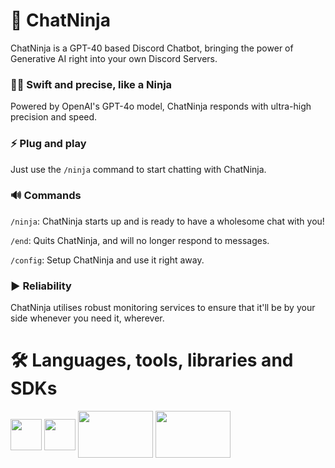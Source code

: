 # 🚀 ChatNinja 

ChatNinja is a GPT-40 based Discord Chatbot, bringing the power of Generative AI right into your own Discord Servers.

### 🥷🏼 Swift and precise, like a Ninja
Powered by OpenAI's GPT-4o model, ChatNinja responds with ultra-high precision and speed.

### ⚡️ Plug and play
Just use the `/ninja` command to start chatting with ChatNinja.

### 🔊 Commands
`/ninja`: ChatNinja starts up and is ready to have a wholesome chat with you!

`/end`: Quits ChatNinja, and will no longer respond to messages. 

`/config`: Setup ChatNinja and use it right away.

### ▶️ Reliability
ChatNinja utilises robust monitoring services to ensure that it'll be by your side whenever you need it, wherever.

# 🛠️ Languages, tools, libraries and SDKs
<p align='left'>
  <a href="https://developer.mozilla.org/en-US/docs/Web/JavaScript" title="Javascript"><img src="https://github.com/Sadliquid/Sadliquid/assets/131176908/7da7fe79-fc28-41d3-8978-c52c6e54d62e" width="50" height="50" align="center"></a>
  <a href="https://nodejs.org/en" title="Node.js"><img src="https://github.com/Sadliquid/ChatNinja/assets/131176908/ecee4637-1012-4bfb-ad80-0448e1bc13ab" width="50" height="50" align="center"></a>
  <a href="https://discord.js.org" title="Discord.js"><img src="https://github.com/Sadliquid/ChatNinja/assets/131176908/bf46b2ca-ec80-494f-9dcc-4fb2ee05bd86" width="120" height="75" align="center"></a>
  <a href="https://openai.com" title="OpenAI API"><img src="https://github.com/Sadliquid/ChatNinja/assets/131176908/0209b815-99d6-41b4-9e97-ae1d151913fc" width="120" height="75" align="center"></a>
</p>
